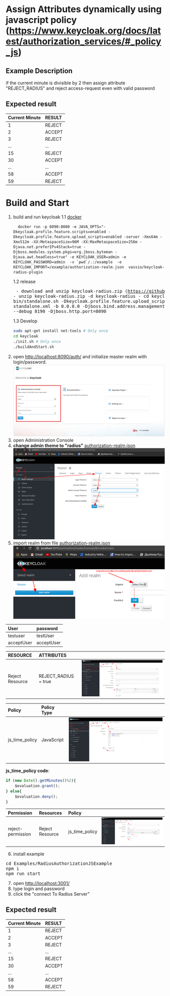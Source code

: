 # Assign Attributes dynamically using javascript policy (https://www.keycloak.org/docs/latest/authorization_services/#_policy_js)

## Example Description
if the current minute is  divisible by 2 then assign attribute "REJECT_RADIUS" and reject access-request even with valid password
## Expected result
|     Current Minute    |     RESULT      |
|:----------------------|:----------------|
|            1          |     REJECT      |
|            2          |     ACCEPT      |
|            3          |     REJECT      |
|            ...        |        ...      |
|            15         |     REJECT      |
|            30         |     ACCEPT      |
|            ...        |        ...      |
|            58         |     ACCEPT      |
|            59         |     REJECT      |


# Build and Start
1. build and run keycloak
    1.1 [docker](../../docker)
    ```
      docker run -p 8090:8080 -e JAVA_OPTS="-Dkeycloak.profile.feature.scripts=enabled -Dkeycloak.profile.feature.upload_scripts=enabled -server -Xms64m -Xmx512m -XX:MetaspaceSize=96M -XX:MaxMetaspaceSize=256m -Djava.net.preferIPv4Stack=true -Djboss.modules.system.pkgs=org.jboss.byteman -Djava.awt.headless=true" -e KEYCLOAK_USER=admin -e KEYCLOAK_PASSWORD=admin  -v `pwd`/.:/example  -e KEYCLOAK_IMPORT=/example/authorization-realm.json  vassio/keycloak-radius-plugin
    ```
    1.2 release
        <pre>
        - download and unzip keycloak-radius.zip (https://github.com/vzakharchenko/keycloak-radius-plugin/releases)
        - unzip keycloak-radius.zip -d keycloak-radius
        - cd keycloak-radius
        - sh bin/standalone.sh   -Dkeycloak.profile.feature.upload_scripts=enabled  -c standalone.xml -b 0.0.0.0 -Djboss.bind.address.management=0.0.0.0 --debug 8190 -Djboss.http.port=8090
        </pre>
    1.3 Develop
    ```sh
    sudo apt-get install net-tools # Only once
    cd keycloak
    ./init.sh # Only once
    ./buildAndStart.sh
    ```
2. open [http://localhost:8090/auth/]() and initialize master realm with login/password. ![initRealm](../../docs/initRealm.png)
3. open Administration Console
4. **change admin theme to "radius"** [authorization-realm.json](authorization-realm.json) ![selectTheme](../../docs/selectTheme.png)
5. import realm from file [authorization-realm.json](authorization-realm.json) ![importRealm](../../docs/ImportRealm3.png)

|     User    |     password    |
|:------------|:----------------|
| testuser    | testUser        |
| acceptUser  | acceptUser      |

|     RESOURCE     |  ATTRIBUTES           |                                                  |
|:-----------------|:----------------------|:-------------------------------------------------|
| Reject Resource  | REJECT_RADIUS = true  | ![RejectResource](../../docs/RejectResource.png) |

|     Policy       | Policy Type |                                              |
|:-----------------|:------------|:---------------------------------------------|
| js_time_policy   | JavaScript  | ![jstimepolicy](../../docs/jstimepolicy.png) |

**js_time_policy code**:
```javascript
if (new Date().getMinutes()%2){
    $evaluation.grant();
} else{
    $evaluation.deny();
}
```
|   Permission      | Resources        | Policy         |                                                       |
|:------------------|:-----------------|:---------------|:------------------------------------------------------|
| reject-permission | Reject Resource  | js_time_policy |  ![rejectPermission](../../docs/rejectPermission.png) |


6. install example
<pre>
cd Examples/RadiusAuthorizationJSExample
npm i
npm run start
</pre>
7. open [http://localhost:3001/](http://localhost:3001/)
8. type login and password
9. click the "connect To Radius Server"

## Expected result
|     Current Minute    |     RESULT      |
|:----------------------|:----------------|
|            1          |     REJECT      |
|            2          |     ACCEPT      |
|            3          |     REJECT      |
|            ...        |        ...      |
|            15         |     REJECT      |
|            30         |     ACCEPT      |
|            ...        |        ...      |
|            58         |     ACCEPT      |
|            59         |     REJECT      |



